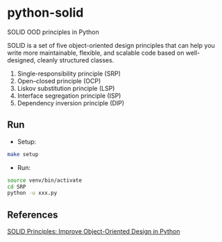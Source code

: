 # python-solid

SOLID OOD principles in Python

SOLID is a set of five object-oriented design principles that can help you write more maintainable, flexible, and scalable code based on well-designed, cleanly structured classes.

1. Single-responsibility principle (SRP)
2. Open–closed principle (OCP)
3. Liskov substitution principle (LSP)
4. Interface segregation principle (ISP)
5. Dependency inversion principle (DIP)

## Run

- Setup:

```bash
make setup
```

- Run:

```bash
source venv/bin/activate
cd SRP
python -u xxx.py
```

## References

[SOLID Principles: Improve Object-Oriented Design in Python](https://realpython.com/solid-principles-python/#liskov-substitution-principle-lsp)

